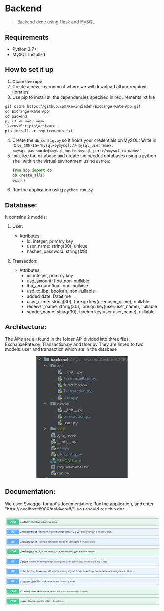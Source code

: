 # Backend
> Backend done using Flask and MySQL

## Requirements
- Python 3.7+
- MySQL Installed


## How to set it up
1. Clone the repo
2. Create a new environment where we will download all our required libraries
3. Use pip to install all the dependencies specified in requirements.txt file
```
git clone https://github.com/KevinZiadeh/Exchange-Rate-App.git
cd Exchange-Rate-App
cd backend
py -3 -m venv venv
.\venv\Scripts\activate
pip install -r requirements.txt
```
4. Create the `db_config.py` so it holds your credentials on MySQL:
    Write in it: `DB_CONFIG='mysql+pymysql://<mysql_username>:<mysql_password>@<mysql_host>:<mysql_port>/<mysql_db_name>'`
5. Initialize the database and create the needed databases using a python shell within the virtual environment using `python`:
    ```python
    from app import db
    db.create_all()
    exit()
    ```
6. Run the application using `python run.py`

## Database:
It contains 2 models:
1. User:
   * Attributes:
     * id: integer, primary key 
     * user_name: string(30), unique 
     * hashed_password: string(128)
     
2. Transaction:
      * Attributes:
        * id: integer, primary key 
        * usd_amount: float,non-nullable 
        * lbp_amount:float, non-nullable 
        * usd_to_lbp: boolean, non-nullable 
        * added_date: Datetime 
        * user_name: string(30), foreign key(user.user_name), nullable
        * receiver_name: string(30), foreign key(user.user_name), nullable
        * sender_name:  string(30), foreign key(user.user_name), nullable

## Architecture:
The APIs are all found in the folder API divided into three files: ExchangeRate.py, Transaction.py and User.py
They are linked to two models: user and transaction which are in the database

<p align="center">
  <img src="Architecture_backend.PNG"  width="300" height="400" alt="background architecture"/>
</p>

## Documentation:
We used Swagger for api's documentation:
Run the application, and enter "http://localhost:5000/apidocs/#/", you should see this doc:

<p align="center">
  <img src="doc.PNG"  width="800" height="300" alt="background architecture"/>
</p>

